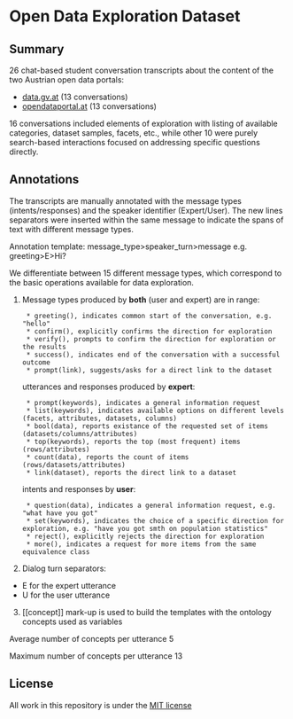 # Open Data Exploration Dataset

## Summary

26 chat-based student conversation transcripts about the content of the two Austrian open data portals:

* [data.gv.at](https://www.data.gv.at) (13 conversations)
* [opendataportal.at](https://www.opendataportal.at) (13 conversations)


16 conversations included elements of exploration with listing of available categories, dataset samples, facets, etc., while other 10 were purely search-based interactions focused on addressing specific questions directly.


## Annotations

The transcripts are manually annotated with the message types (intents/responses) and the speaker identifier (Expert/User). The new lines separators were inserted within the same message to indicate the spans of text with different message types.


Annotation template: message_type>speaker_turn>message
e.g. greeting>E>Hi?

We differentiate between 15 different message types, which correspond to the basic  operations available for data exploration.

1. Message types produced by **both** (user and expert) are in range:
   
        * greeting(), indicates common start of the conversation, e.g. "hello"
        * confirm(), explicitly confirms the direction for exploration
        * verify(), prompts to confirm the direction for exploration or the results
        * success(), indicates end of the conversation with a successful outcome
        * prompt(link), suggests/asks for a direct link to the dataset

    utterances and responses produced by **expert**:

        * prompt(keywords), indicates a general information request
        * list(keywords), indicates available options on different levels (facets, attributes, datasets, columns)
        * bool(data), reports existance of the requested set of items (datasets/columns/attributes)
        * top(keywords), reports the top (most frequent) items (rows/attributes)
        * count(data), reports the count of items (rows/datasets/attributes)
        * link(dataset), reports the direct link to a dataset


    intents and responses by **user**:
    
        * question(data), indicates a general information request, e.g. "what have you got"
        * set(keywords), indicates the choice of a specific direction for exploration, e.g. "have you got smth on population statistics"
        * reject(), explicitly rejects the direction for exploration
        * more(), indicates a request for more items from the same equivalence class




2. Dialog turn separators:

* E for the expert utterance
* U for the user utterance

3. [[concept]] mark-up is used to build the templates with the ontology concepts used as variables

Average number of concepts per utterance 5

Maximum number of concepts per utterance 13


## License  
  
All work in this repository is under the [MIT license](LICENSE)
